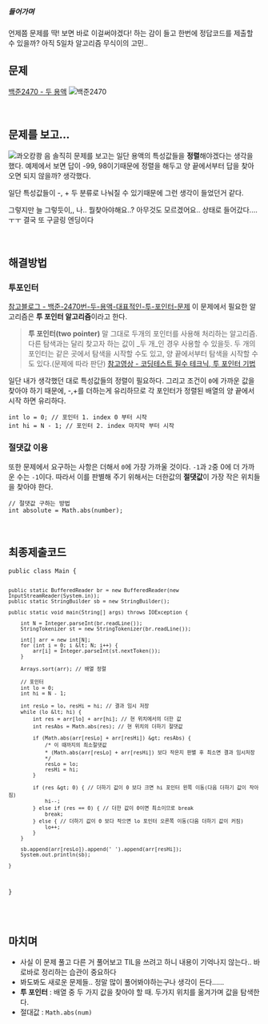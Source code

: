 <h5 id="들어가며">들어가며</h5>
<p>언제쯤 문제를 딱! 보면 바로 이걸써야겠다! 하는 감이 들고 한번에 정답코드를 제출할 수 있을까? 아직 5일차 알고리즘 무식이의 고민.. </p>
<h2 id="문제">문제</h2>
<p><a href="https://www.acmicpc.net/problem/2470">백준2470 - 두 용액</a>
<img alt="백준2470" src="https://velog.velcdn.com/images/edocnuyh/post/83eb88c2-260d-4a49-8a1a-ae4c1970e0b3/image.png" /></p>
<br />

<h2 id="문제를-보고">문제를 보고...</h2>
<p><img alt="콰오캉쾅" src="https://velog.velcdn.com/images/edocnuyh/post/ebe6ca60-e979-4518-93ef-64f1e9b35bac/image.png" />
음 솔직히 문제를 보고는 일단 용액의 특성값들을 <strong>정렬</strong>해야겠다는 생각을 했다. 예제에서 보면 답이 -99, 98이기때문에 정렬을 해두고 양 끝에서부터 답을 찾아오면 되지 않을까? 생각했다. </p>
<p>일단 특성값들이 -, + 두 분류로 나눠질 수 있기때문에 그런 생각이 들었던거 같다. </p>
<p>그렇지만 늘 그렇듯이,, 나.. 뭘찾아야해요..? 아무것도 모르겠어요.. 상태로 들어갔다.... ㅜㅜ 결국 또 구글링 엔딩이다</p>
<br />

<h2 id="해결방법">해결방법</h2>
<h3 id="투포인터">투포인터</h3>
<p><a href="https://kkkdh.tistory.com/entry/%EB%B0%B1%EC%A4%80-2470%EB%B2%88-%EB%91%90-%EC%9A%A9%EC%95%A1-%EB%8C%80%ED%91%9C%EC%A0%81%EC%9D%B8-%ED%88%AC-%ED%8F%AC%EC%9D%B8%ED%84%B0-%EB%AC%B8%EC%A0%9C">참고블로그 - 백준-2470번-두-용액-대표적인-투-포인터-문제</a>
이 문제에서 필요한 알고리즘은 <strong>투 포인터 알고리즘</strong>이라고 한다.</p>
<blockquote>
<p><strong>투 포인터(two pointer)</strong>
말 그대로 두개의 포인터를 사용해 처리하는 알고리즘.
다른 탐색과는 달리 찾고자 하는 값이 _두 개_인 경우 사용할 수 있을듯.
두 개의 포인터는 같은 곳에서 탐색을 시작할 수도 있고, 양 끝에서부터 탐색을 시작할 수도 있다.(문제에 따라 판단)
<a href="https://www.youtube.com/watch?v=SrMk-EdWRUE&amp;ab_channel=%EC%BD%94%EB%94%A9%EB%AC%B8">참고영상 - 코딩테스트 필수 테크닉, 투 포인터 기법</a></p>
</blockquote>
<p>일단 내가 생각했던 대로 특성값들의 정렬이 필요하다. 그리고 조건이 <code>0</code>에 가까운 값을 찾아야 하기 때문에, -,+를 더하는게 유리하므로 각 포인터가 정렬된 배열의 양 끝에서 시작 하면 유리하다.</p>
<pre><code class="language-java">int lo = 0; // 포인터 1. index 0 부터 시작
int hi = N - 1; // 포인터 2. index 마지막 부터 시작</code></pre>
<h3 id="절댓값-이용">절댓값 이용</h3>
<p>또한 문제에서 요구하는 사항은 더해서 <code>0</code>에 가장 가까울 것이다. <code>-1</code>과 <code>2</code>중 0에 더 가까운 수는 <code>-1</code>이다. 따라서 이를 판별해 주기 위해서는 더한값의 <strong>절댓값</strong>이 가장 작은 위치들을 찾아야 한다. </p>
<pre><code class="language-java">// 절댓값 구하는 방법
int absolute = Math.abs(number);</code></pre>
<br />

<h2 id="최종제출코드">최종제출코드</h2>
<pre><code class="language-java">public class Main {

    public static BufferedReader br = new BufferedReader(new InputStreamReader(System.in));
    public static StringBuilder sb = new StringBuilder();

    public static void main(String[] args) throws IOException {

        int N = Integer.parseInt(br.readLine());
        StringTokenizer st = new StringTokenizer(br.readLine());

        int[] arr = new int[N];
        for (int i = 0; i &lt; N; i++) {
            arr[i] = Integer.parseInt(st.nextToken());
        }

        Arrays.sort(arr); // 배열 정렬

        // 포인터
        int lo = 0; 
        int hi = N - 1;

        int resLo = lo, resHi = hi; // 결과 임시 저장
        while (lo &lt; hi) {
            int res = arr[lo] + arr[hi]; // 현 위치에서의 더한 값 
            int resAbs = Math.abs(res); // 현 위치의 더하기 절댓값

            if (Math.abs(arr[resLo] + arr[resHi]) &gt; resAbs) { 
                /* 이 때까지의 최소절댓값
                * (Math.abs(arr[resLo] + arr[resHi]) 보다 작은지 판별 후 최소면 결과 임시저장
                */
                resLo = lo;
                resHi = hi;
            }

            if (res &gt; 0) { // 더하기 값이 0 보다 크면 hi 포인터 왼쪽 이동(다음 더하기 값이 작아짐)
                hi--;
            } else if (res == 0) { // 더한 값이 0이면 최소이므로 break
                break;
            } else { // 더하기 값이 0 보다 작으면 lo 포인터 오른쪽 이동(다음 더하기 값이 커짐)
                lo++;
            }
        }

        sb.append(arr[resLo]).append(' ').append(arr[resHi]);
        System.out.println(sb);

    }

}</code></pre>
<br />

<h2 id="마치며">마치며</h2>
<ul>
<li>사실 이 문제 풀고 다른 거 풀어보고 TIL을 쓰려고 하니 내용이 기억나지 않는다.. 바로바로 정리하는 습관이 중요하다</li>
<li>봐도봐도 새로운 문제들.. 정말 많이 풀어봐야하는구나 생각이 든다......</li>
<li><strong>투 포인터</strong> : 배열 중 두 가지 값을 찾아야 할 때. 두가지 위치를 옮겨가며 값을 탐색한다. </li>
<li>절대값 : <code>Math.abs(num)</code></li>
</ul>